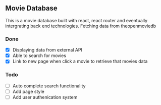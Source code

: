 ## Movie Database

This is a movie database built with react, react router and eventually intergrating back end technologies.
Fetching data from theopenmoviedb

### Done
- [x] Displaying data from external API
- [x] Able to search for movies
- [x] Link to new page when click a movie to retrieve that movies data

### Todo
- [ ] Auto complete search functionality
- [ ] Add page style
- [ ] Add user authenication system
